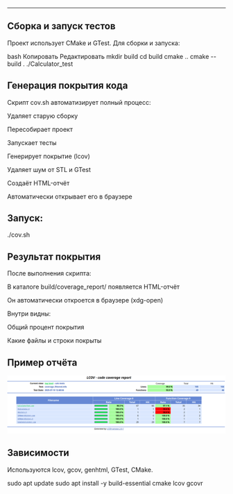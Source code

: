 ---

##  Сборка и запуск тестов
Проект использует CMake и GTest. Для сборки и запуска:

bash
Копировать
Редактировать
mkdir build
cd build
cmake ..
cmake --build .
./Calculator_test

##  Генерация покрытия кода
Скрипт cov.sh автоматизирует полный процесс:

Удаляет старую сборку

Пересобирает проект

Запускает тесты

Генерирует покрытие (lcov)

Удаляет шум от STL и GTest

Создаёт HTML-отчёт

Автоматически открывает его в браузере

## Запуск:
./cov.sh

## Результат покрытия
После выполнения скрипта:

В каталоге build/coverage_report/ появляется HTML-отчёт

Он автоматически откроется в браузере (xdg-open)

Внутри видны:

Общий процент покрытия 

Какие файлы и строки покрыты


## Пример отчёта
![Результат покрытия](bc3a4524-26dd-40ce-97a7-3017a1284f8f.png)



##  Зависимости
Используются lcov, gcov, genhtml, GTest, CMake.

sudo apt update
sudo apt install -y build-essential cmake lcov gcovr
